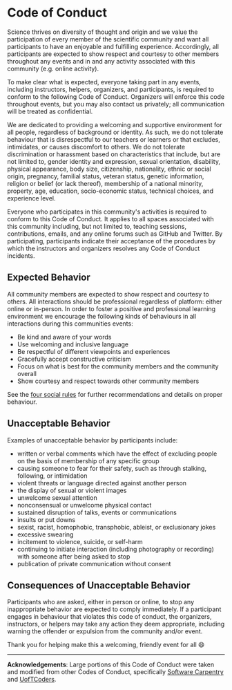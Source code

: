 # Code of Conduct

Science thrives on diversity of thought and origin and we value the participation
of every member of the scientific community and want all participants to have an
enjoyable and fulfilling experience. Accordingly, all participants are expected
to show respect and courtesy to other members throughout any events and in
and any activity associated with this community (e.g. online activity).

To make clear what is expected, everyone taking part in any events, including
instructors, helpers, organizers, and participants, is required to conform to
the following Code of Conduct. Organizers will enforce this code throughout
events, but you may also contact us privately; all communication will be treated
as confidential.

We are dedicated to providing a welcoming and supportive environment
for all people, regardless of background or identity. As such, we do not
tolerate behaviour that is disrespectful to our teachers or learners or that
excludes, intimidates, or causes discomfort to others. We do not tolerate
discrimination or harassment based on characteristics that include, but are not
limited to, gender identity and expression, sexual orientation, disability,
physical appearance, body size, citizenship, nationality, ethnic or social
origin, pregnancy, familial status, veteran status, genetic information,
religion or belief (or lack thereof), membership of a national minority,
property, age, education, socio-economic status, technical choices, and
experience level.

Everyone who participates in this community's activities is required to conform to
this Code of Conduct. It applies to all spaces associated with this community
including, but not limited to, teaching sessions, contributions, emails, and any online forums such as
GitHub and Twitter. By participating, participants indicate their acceptance of
the procedures by which the instructors and organizers resolves any Code of
Conduct incidents.

## Expected Behavior

All community members are expected to show respect and courtesy to others. All
interactions should be professional regardless of platform: either online or
in-person. In order to foster a positive and professional learning environment
we encourage the following kinds of behaviours in all interactions during this
communities events:

- Be kind and aware of your words
- Use welcoming and inclusive language
- Be respectful of different viewpoints and experiences
- Gracefully accept constructive criticism
- Focus on what is best for the community members and the community overall
- Show courtesy and respect towards other community members

See the [four social rules](https://www.recurse.com/manual#sub-sec-social-rules)
for further recommendations and details on proper behaviour.

## Unacceptable Behavior

Examples of unacceptable behavior by participants include:

- written or verbal comments which have the effect of excluding people on the basis of membership of any specific group
- causing someone to fear for their safety, such as through stalking, following, or intimidation
- violent threats or language directed against another person
- the display of sexual or violent images
- unwelcome sexual attention
- nonconsensual or unwelcome physical contact
- sustained disruption of talks, events or communications
- insults or put downs
- sexist, racist, homophobic, transphobic, ableist, or exclusionary jokes
- excessive swearing
- incitement to violence, suicide, or self-harm
- continuing to initiate interaction (including photography or recording) with someone after being asked to stop
- publication of private communication without consent

## Consequences of Unacceptable Behavior

Participants who are asked, either in person or online, to stop any
inappropriate behavior are expected to comply immediately. If a participant
engages in behaviour that violates this code of conduct, the organizers,
instructors, or helpers may take any action they deem appropriate, including
warning the offender or expulsion from the community and/or event.

Thank you for helping make this a welcoming, friendly event for all :smile:

-----

**Acknowledgements**: Large portions of this Code of Conduct were taken and modified
from other Codes of Conduct, specifically
[Software Carpentry](https://docs.carpentries.org/topic_folders/policies/code-of-conduct.html)
and [UofTCoders](https://github.com/UofTCoders/studyGroup/blob/gh-pages/codeOfConduct.md).
